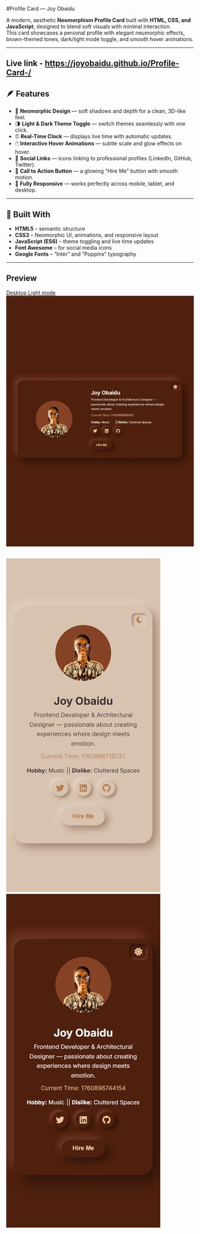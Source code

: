 #Profile Card — Joy Obaidu

A modern, aesthetic **Neomorphism Profile Card** built with **HTML, CSS, and JavaScript**, designed to blend soft visuals with minimal interaction.  
This card showcases a personal profile with elegant neumorphic effects, brown-themed tones, dark/light mode toggle, and smooth hover animations.

---
## Live link - https://joyobaidu.github.io/Profile-Card-/
## 🪶 Features

- 🎨 **Neomorphic Design** — soft shadows and depth for a clean, 3D-like feel.  
- 🌗 **Light & Dark Theme Toggle** — switch themes seamlessly with one click.  
- ⏰ **Real-Time Clock** — displays live time with automatic updates.  
- 🖱️ **Interactive Hover Animations** — subtle scale and glow effects on hover.  
- 💼 **Social Links** — icons linking to professional profiles (LinkedIn, GitHub, Twitter).  
- 💬 **Call to Action Button** — a glowing “Hire Me” button with smooth motion.  
- 📱 **Fully Responsive** — works perfectly across mobile, tablet, and desktop.  

---

## 🧱 Built With

- **HTML5** – semantic structure  
- **CSS3** – Neomorphic UI, animations, and responsive layout  
- **JavaScript (ES6)** – theme toggling and live time updates  
- **Font Awesome** – for social media icons  
- **Google Fonts** – “Inter” and “Poppins” typography

---

## Preview
[Desktop Light mode](image.png)
![Desktop dark mode](image-2.png)

![Mobile Light mode](image-3.png)
![Mobile Dark Mode](image-4.png)
---

